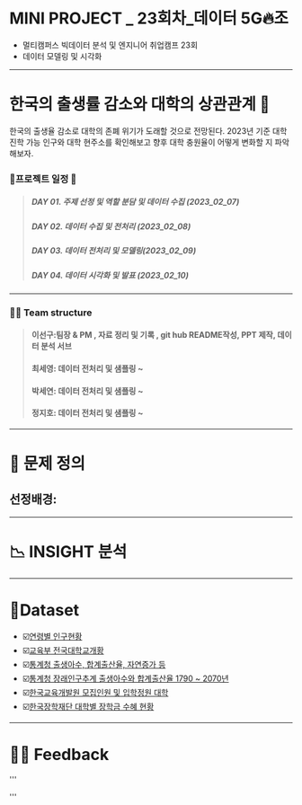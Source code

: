 # MINI PROJECT _ 23회차_데이터 5G🔥조
  * 멀티캠퍼스 빅데이터 분석 및 엔지니어 취업캠프 23회
  * 데이터 모델링 및 시각화
 ---
# 한국의 출생률 감소와 대학의 상관관계 👶
한국의 출생율 감소로 대학의 존폐 위기가 도래할 것으로 전망된다.
2023년 기준 대학 진학 가능 인구와 대학 현주소를 확인해보고
향후 대학 충원율이 어떻게 변화할 지 파악해보자.

### :rocket:프로젝트 일정 :rocket: 
 >##### DAY 01. 주제 선정 및 역할 분담 및 데이터 수집 (2023_02_07)
 >##### DAY 02. 데이터 수집 및 전처리 (2023_02_08)
 >##### DAY 03. 데이터 전처리 및 모델링(2023_02_09)
 >##### DAY 04. 데이터 시각화 및 발표 (2023_02_10)
  
 ---
### 🧑‍🎓 Team structure

 >#### 이선구:팀장 & PM , 자료 정리 및 기록 , git hub README작성, PPT 제작, 데이터 분석 서브
 >#### 최세영: 데이터 전처리 및 샘플링 ~
 >#### 박세연: 데이터 전처리 및 샘플링 ~
 >#### 정지호: 데이터 전처리 및 샘플링 ~
 ---

 

# 🏫 문제 정의
 ## 선정배경:


---

# 📉 INSIGHT 분석

---
# 📂Dataset
 * ☑️[연령별 인구현황](https://jumin.mois.go.kr/ageStatMonth.do#none)
 * ☑️[교육부 전국대학교개황](https://www.data.go.kr/data/15100330/fileData.do)
 * ☑️[통계청 출생아수, 합계출산율, 자연증가 등](https://kosis.kr/statHtml/statHtml.do?orgId=101&tblId=INH_1B8000F_01&conn_path=I3)
 * ☑️[통계청 장래인구추계 출생아수와 합계출산율 1790 ~ 2070년](https://kosis.kr/statHtml/statHtml.do?mode=tab&orgId=101&tblId=DT_POPULATION_06)
 * ☑️[한국교육개발원 모집인원 및 입학정원 대학](https://www.data.go.kr/data/15050052/fileData.do)
 * ☑️[한국장학재단 대학별 장학금 수혜 현황](https://www.data.go.kr/data/15038576/fileData.do?recommendDataYn=Y)
 ---
 # 🧑‍🔧 Feedback
 '''
 
 
 '''
 



